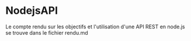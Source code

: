 # NodejsAPI
Le compte rendu sur les objectifs et l'utilisation d'une API REST en node.js se trouve dans le fichier rendu.md

